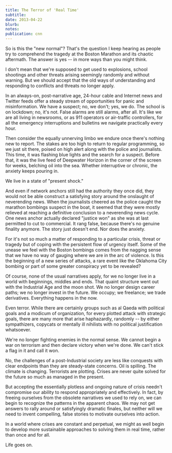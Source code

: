 ```yaml
---
title: The Terror of 'Real Time'
subtitle: 
date: 2013-04-22
blurb: 
notes: 
publication: cnn
---
```


So is this the "new normal"? That's the question I keep hearing as people try to comprehend the tragedy at the Boston Marathon and its chaotic aftermath. The answer is yes -- in more ways than you might think.

I don't mean that we're supposed to get used to explosions, school shootings and other threats arising seemingly randomly and without warning. But we should accept that the old ways of understanding and responding to conflicts and threats no longer apply.

In an always-on, post-narrative age, 24-hour cable and Internet news and Twitter feeds offer a steady stream of opportunities for panic and misinformation. We have a suspect; no, we don't; yes, we do. The school is on lockdown; no, it's not. False alarms are still alarms, after all. It's like we are all living in newsrooms, or as 911 operators or air-traffic controllers, for all the emergency interruptions and bulletins we navigate practically every hour.

Then consider the equally unnerving limbo we endure once there's nothing new to report. The stakes are too high to return to regular programming, so we just sit there, poised on high alert along with the police and journalists. This time, it was flashing blue lights and the search for a suspect. Before that, it was the live feed of Deepwater Horizon in the corner of the screen for weeks, belching oil into the sea. Whether interruptive or chronic, the anxiety keeps pouring in.

We live in a state of "present shock."

And even if network anchors still had the authority they once did, they would not be able construct a satisfying story around the onslaught of neverending news. When the journalists cheered as the police caught the marathon bombings suspect in the boat, it seemed that they were mostly relieved at reaching a definitive conclusion to a neverending news cycle. One news anchor actually declared "justice won" as she was at last permitted to cut to commercial. It rang false, because there's no genuine finality anymore. The story just doesn't end. Nor does the anxiety.

For it's not so much a matter of responding to a particular crisis, threat or tragedy but of coping with the persistent flow of urgency itself. Some of the unease we feel with the Boston bombings comes from the nagging sense that we have no way of gauging where we are in the arc of violence. Is this the beginning of a new series of attacks, a rare event like the Oklahoma City bombing or part of some greater conspiracy yet to be revealed?

Of course, none of the usual narratives apply, for we no longer live in a world with beginnings, middles and ends. That quaint structure went out with the Industrial Age and the moon shot. We no longer design career paths; we no longer invest in the future. We occupy; we freelance; we trade derivatives. Everything happens in the now.

Even terror. While there are certainly groups such as al Qaeda with political goals and a modicum of organization, for every plotted attack with strategic goals, there are many more that arise haphazardly, randomly -- by either sympathizers, copycats or mentally ill nihilists with no political justification whatsoever.

We're no longer fighting enemies in the normal sense. We cannot begin a war on terrorism and then declare victory when we're done. We can't stick a flag in it and call it won.

No, the challenges of a post-Industrial society are less like conquests with clear endpoints than they are steady-state concerns. Oil is spilling. The climate is changing. Terrorists are plotting. Crises are never quite solved for the future so much as managed in the present.

But accepting the essentially plotless and ongoing nature of crisis needn't compromise our ability to respond appropriately and effectively. In fact, by freeing ourselves from the obsolete narratives we used to rely on, we can begin to recognize the patterns in the apparent chaos. We may not get answers to rally around or satisfyingly dramatic finales, but neither will we need to invent compelling, false stories to motivate ourselves into action.

In a world where crises are constant and perpetual, we might as well begin to develop more sustainable approaches to solving them in real time, rather than once and for all.

Life goes on.
